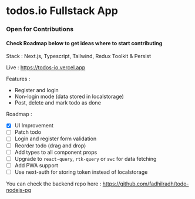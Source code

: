 # todos.io Fullstack App

### Open for Contributions  
#### Check Roadmap below to get ideas where to start contributing

Stack : Next.js, Typescript, Tailwind, Redux Toolkit & Persist

Live : https://todos-io.vercel.app

Features :

- Register and login
- Non-login mode (data stored in localstorage)
- Post, delete and mark todo as done

Roadmap :

- [x] UI Improvement
- [ ] Patch todo
- [ ] Login and register form validation
- [ ] Reorder todo (drag and drop)
- [ ] Add types to all component props
- [ ] Upgrade to `react-query`, `rtk-query` or `swc` for data fetching
- [ ] Add PWA support
- [ ] Use next-auth for storing token instead of localstorage

You can check the backend repo here :
https://github.com/fadhilradh/todo-nodejs-pg
